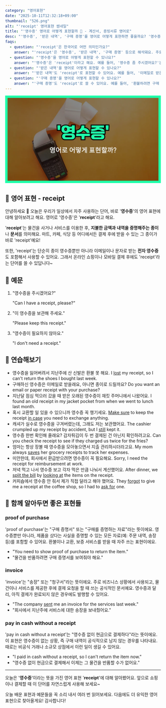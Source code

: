 ```yaml
---
category: "영어표현"
date: "2025-10-11T12:32:18+09:00"
thumbnail: "526.png"
alt: "'receipt' 영어표현 썸네일"
title: "'영수증' 영어로 어떻게 표현할까 🧾 - 계산서, 증빙서류 영어로"
desc: "'영수증', '받은 내역', '구매 증명'를 영어로 어떻게 표현하면 좋을까요? '영수증 좀 주시겠어요?', '구매 내역을 확인하고 싶어요.' 등을 영어로 표현하는 법을 배워봅시다. 다양한 예문을 통해서 연습하고 본인의 표현으로 만들어 보세요."
faqs: 
  - question: "'receipt'은 한국어로 어떤 의미인가요?"
    answer: "'receipt'은 '영수증', '받은 내역', '구매 증명' 등으로 해석돼요. 주로 물건을 사고 받은 증빙 서류를 말해요."
  - question: "'영수증'을 영어로 어떻게 표현할 수 있나요?"
    answer: "'영수증'은 'receipt'이라고 해요. 예를 들어, '영수증 좀 주시겠어요?'는 'Can I have a receipt, please?'라고 말해요."
  - question: "'받은 내역'을 영어로 어떻게 표현할 수 있나요?"
    answer: "'받은 내역'도 'receipt'로 표현할 수 있어요. 예를 들어, '이메일로 받은 내역을 확인했어요.'는 'I checked the receipt I got by email.'이라고 해요."
  - question: "'구매 증명'을 영어로 어떻게 표현할 수 있나요?"
    answer: "'구매 증명'도 'receipt'로 쓸 수 있어요. 예를 들어, '환불하려면 구매 증명이 필요해요.'는 'You need a receipt to get a refund.'라고 해요."
---
```


!['receipt' 영어표현](./526.png)

## 🌟 영어 표현 - receipt

안녕하세요 👋 오늘은 우리가 일상에서 자주 사용하는 단어, 바로 '**영수증**'의 영어 표현에 대해 알아보려고 해요. 영어로 '영수증'은 '**receipt**'라고 해요.

'**receipt**'는 물건을 사거나 서비스를 이용한 후, **지불한 금액과 내역을 증명해주는 종이**나 **문서**를 의미해요. 마트, 카페, 식당 등 어디에서든 결제 후에 받을 수 있는 그 종이가 바로 'receipt'예요!

또한, 'receipt'는 단순히 종이 영수증뿐만 아니라 이메일이나 문자로 받는 **전자 영수증**도 포함해서 사용할 수 있어요. 그래서 온라인 쇼핑이나 모바일 결제 후에도 'receipt'라는 단어를 쓸 수 있답니다~

## 📖 예문

1. "영수증을 주시겠어요?"

   "Can I have a receipt, please?"

2. "이 영수증을 보관해 주세요."

   "Please keep this receipt."

3. "영수증이 필요하지 않아요."

   "I don't need a receipt."



## 💬 연습해보기

<ul data-interactive-list>

  <li data-interactive-item>
    <span data-toggler>영수증을 잃어버려서 지난주에 산 신발은 환불 못 해요.</span>
    <span data-answer>I <a href="/blog/in-english/457.lose/">lost</a> my receipt, so I can't return the shoes I bought last week.</span>
  </li>

  <li data-interactive-item>
    <span data-toggler>구매하신 영수증은 이메일로 받을래요, 아니면 종이로 드릴까요?</span>
    <span data-answer>Do you want an email or paper receipt with your purchase?</span>
  </li>

  <li data-interactive-item>
    <span data-toggler>지난달 점심 먹으러 갔을 때 받은 오래된 영수증이 재킷 주머니에서 나왔어요.</span>
    <span data-answer>I found an old receipt in my jacket pocket from when we went to lunch last month.</span>
  </li>

  <li data-interactive-item>
    <span data-toggler>혹시 교환할 일 있을 수 있으니까 영수증 꼭 챙기세요.</span>
    <span data-answer><a href="/blog/in-english/232.make-sure/">Make sure</a> to keep the receipt <a href="/blog/in-english/253.in-case/">in case</a> you need to exchange anything.</span>
  </li>

  <li data-interactive-item>
    <span data-toggler>캐셔가 실수로 영수증을 구겨버렸는데, 그래도 저는 보관했어요.</span>
    <span data-answer>The cashier crumpled up my receipt by accident, but I <a href="/blog/in-english/254.still/">still</a> kept it.</span>
  </li>

  <li data-interactive-item>
    <span data-toggler>영수증 한번 확인해 줄래요? 감자튀김이 두 번 결제된 건 아닌지 확인하려고요.</span>
    <span data-answer>Can you check the receipt to see if they charged us twice for the fries?</span>
  </li>

  <li data-interactive-item>
    <span data-toggler>엄마는 항상 장볼 때 영수증을 모아놓으면서 지출 관리하시더라고요.</span>
    <span data-answer>My mom always <a href="/blog/in-english/293.save/">saves</a> her grocery receipts to track her expenses.</span>
  </li>

  <li data-interactive-item>
    <span data-toggler>미안한데, 회사에서 환급받으려면 영수증이 꼭 필요해요.</span>
    <span data-answer>Sorry, I need the receipt for reimbursement at work.</span>
  </li>

  <li data-interactive-item>
    <span data-toggler>저녁 먹고 나서 영수증 보고 각자 먹은 만큼 나눠서 계산했어요.</span>
    <span data-answer>After dinner, we <a href="/blog/in-english/159.split-the-bill/">split the bill</a> by <a href="/blog/in-english/319.look-at/">looking at</a> the items on the receipt.</span>
  </li>

  <li data-interactive-item>
    <span data-toggler>커피숍에서 영수증 안 줘서 제가 직접 달라고 해야 했어요.</span>
    <span data-answer>They <a href="/blog/in-english/023.forget/">forgot</a> to give me a receipt at the coffee shop, so I had to <a href="/blog/in-english/125.ask-for/">ask for</a> one.</span>
  </li>

</ul>

## 🤝 함께 알아두면 좋은 표현들

### proof of purchase

'proof of purchase'는 "구매 증명서" 또는 "구매를 증명하는 자료"라는 뜻이에요. 영수증뿐만 아니라, 제품을 샀다는 사실을 증명할 수 있는 모든 자료(예: 주문 내역, 송장 등)를 포함할 수 있어요. 환불이나 교환, 보증 서비스를 받을 때 자주 쓰는 표현이에요.

- "You need to show proof of purchase to return the item."
- "물건을 반품하려면 구매 증명서를 보여줘야 해요."

### invoice

'invoice'는 "송장" 또는 "청구서"라는 뜻이에요. 주로 비즈니스 상황에서 사용되고, 물건이나 서비스를 제공한 후에 결제 요청을 할 때 쓰는 공식적인 문서예요. 영수증과 달리, 아직 결제가 완료되지 않은 경우에도 발행할 수 있어요.

- "The company [sent](/blog/in-english/292.send/) me an invoice for the services last week."
- "회사에서 지난주에 서비스에 대한 송장을 보내줬어요."

### pay in cash without a receipt

'pay in cash without a receipt'는 "영수증 없이 현금으로 결제하다"라는 뜻이에요. 이 표현은 영수증이 없는 상황, 즉 구매 내역이 공식적으로 남지 않는 경우를 나타내요. 때로는 비공식 거래나 소규모 상점에서 이런 일이 생길 수 있어요.

- "I paid in cash without a receipt, so I can't return the item now."
- "영수증 없이 현금으로 결제해서 이제는 그 물건을 반품할 수가 없어요."

---

오늘은 '**영수증**'이라는 뜻을 가진 영어 표현 '**receipt**'에 대해 알아봤어요. 앞으로 쇼핑이나 결제할 때 이 단어를 자연스럽게 사용해 보세요~

오늘 배운 표현과 예문들을 꼭 소리 내서 여러 번 읽어보세요. 다음에도 더 유익한 영어 표현으로 찾아올게요! 감사합니다!

